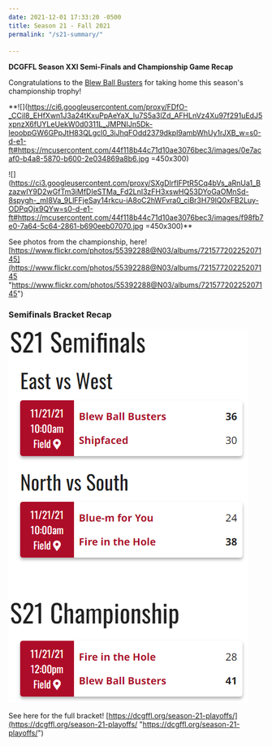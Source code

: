 ```yaml
---
date: 2021-12-01 17:33:20 -0500
title: Season 21 - Fall 2021
permalink: "/s21-summary/"

---
```

**DCGFFL Season XXI Semi-Finals and Championship Game Recap**

Congratulations to the [Blew Ball Busters](https://dcgffl.us16.list-manage.com/track/click?u=44f118b44c71d10ae3076bec3&id=db6ea2ae60&e=c3641de19c) for taking home this season's championship trophy!

**![](https://ci6.googleusercontent.com/proxy/FDfO-_CCil8_EHfXwn1J3a24tKxuPpAeYaX_Iu7S5a3lZd_AFHLnVz4Xu97f291uEdJ5xpnzX6fUYLeUekW0d0311L_JMPNIJn5Dk-leoobpGW6GPpJtH83QLgcl0_3iJhqFOdd2379dkpl9ambWhUy1rJXB_w=s0-d-e1-ft#https://mcusercontent.com/44f118b44c71d10ae3076bec3/images/0e7acaf0-b4a8-5870-b600-2e034869a8b6.jpg =450x300)  
  
![](https://ci3.googleusercontent.com/proxy/SXgDlrfIFPtR5Cq4bVs_aRnUa1_BzazwIY9D2wGfTm3iMfDIeSTMa_Fd2LnI3zFH3xswHQ53DYoGaOMnSd-8spygh-_mI8Va_9LlFFjeSay14rkcu-iA8oC2hWFvra0_ciBr3H79lQ0xFB2Luy-ODPqOjx9QYw=s0-d-e1-ft#https://mcusercontent.com/44f118b44c71d10ae3076bec3/images/f98fb7e0-7a64-5c64-2861-b690eeb07070.jpg =450x300)**

See photos from the championship, here! [https://www.flickr.com/photos/55392288@N03/albums/72157720225207145](https://www.flickr.com/photos/55392288@N03/albums/72157720225207145 "https://www.flickr.com/photos/55392288@N03/albums/72157720225207145")

### Semifinals Bracket Recap

![](/img/s21_semifinals_results.PNG)

See here for the full bracket! [https://dcgffl.org/season-21-playoffs/](https://dcgffl.org/season-21-playoffs/ "https://dcgffl.org/season-21-playoffs/")